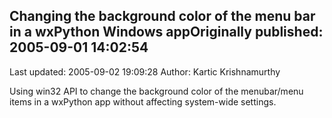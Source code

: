 ## Changing the background color of the menu bar in a wxPython Windows appOriginally published: 2005-09-01 14:02:54 
Last updated: 2005-09-02 19:09:28 
Author: Kartic Krishnamurthy 
 
Using win32 API to change the background color of the menubar/menu items in a wxPython app without affecting system-wide settings.